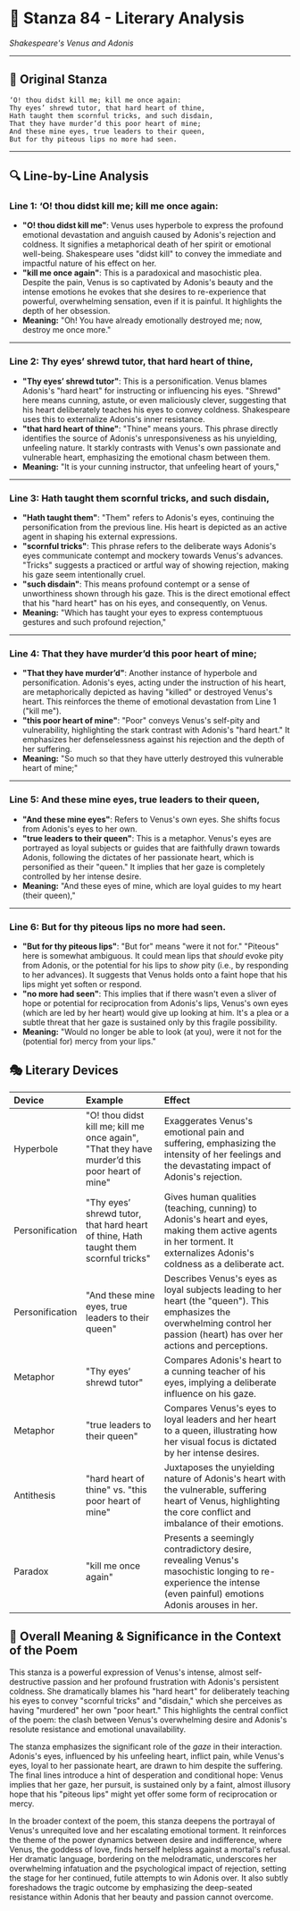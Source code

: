 # 🌹 Stanza 84 - Literary Analysis
*Shakespeare's Venus and Adonis*

---

## 📖 Original Stanza
```
‘O! thou didst kill me; kill me once again:
Thy eyes’ shrewd tutor, that hard heart of thine,   
Hath taught them scornful tricks, and such disdain,
That they have murder’d this poor heart of mine;
And these mine eyes, true leaders to their queen,
But for thy piteous lips no more had seen.
```

---

## 🔍 Line-by-Line Analysis

### Line 1: ‘O! thou didst kill me; kill me once again:
*   **"O! thou didst kill me"**: Venus uses hyperbole to express the profound emotional devastation and anguish caused by Adonis's rejection and coldness. It signifies a metaphorical death of her spirit or emotional well-being. Shakespeare uses "didst kill" to convey the immediate and impactful nature of his effect on her.
*   **"kill me once again"**: This is a paradoxical and masochistic plea. Despite the pain, Venus is so captivated by Adonis's beauty and the intense emotions he evokes that she desires to re-experience that powerful, overwhelming sensation, even if it is painful. It highlights the depth of her obsession.
*   **Meaning:** "Oh! You have already emotionally destroyed me; now, destroy me once more."

---

### Line 2: Thy eyes’ shrewd tutor, that hard heart of thine,
*   **"Thy eyes’ shrewd tutor"**: This is a personification. Venus blames Adonis's "hard heart" for instructing or influencing his eyes. "Shrewd" here means cunning, astute, or even maliciously clever, suggesting that his heart deliberately teaches his eyes to convey coldness. Shakespeare uses this to externalize Adonis's inner resistance.
*   **"that hard heart of thine"**: "Thine" means yours. This phrase directly identifies the source of Adonis's unresponsiveness as his unyielding, unfeeling nature. It starkly contrasts with Venus's own passionate and vulnerable heart, emphasizing the emotional chasm between them.
*   **Meaning:** "It is your cunning instructor, that unfeeling heart of yours,"

---

### Line 3: Hath taught them scornful tricks, and such disdain,
*   **"Hath taught them"**: "Them" refers to Adonis's eyes, continuing the personification from the previous line. His heart is depicted as an active agent in shaping his external expressions.
*   **"scornful tricks"**: This phrase refers to the deliberate ways Adonis's eyes communicate contempt and mockery towards Venus's advances. "Tricks" suggests a practiced or artful way of showing rejection, making his gaze seem intentionally cruel.
*   **"such disdain"**: This means profound contempt or a sense of unworthiness shown through his gaze. This is the direct emotional effect that his "hard heart" has on his eyes, and consequently, on Venus.
*   **Meaning:** "Which has taught your eyes to express contemptuous gestures and such profound rejection,"

---

### Line 4: That they have murder’d this poor heart of mine;
*   **"That they have murder’d"**: Another instance of hyperbole and personification. Adonis's eyes, acting under the instruction of his heart, are metaphorically depicted as having "killed" or destroyed Venus's heart. This reinforces the theme of emotional devastation from Line 1 ("kill me").
*   **"this poor heart of mine"**: "Poor" conveys Venus's self-pity and vulnerability, highlighting the stark contrast with Adonis's "hard heart." It emphasizes her defenselessness against his rejection and the depth of her suffering.
*   **Meaning:** "So much so that they have utterly destroyed this vulnerable heart of mine;"

---

### Line 5: And these mine eyes, true leaders to their queen,
*   **"And these mine eyes"**: Refers to Venus's own eyes. She shifts focus from Adonis's eyes to her own.
*   **"true leaders to their queen"**: This is a metaphor. Venus's eyes are portrayed as loyal subjects or guides that are faithfully drawn towards Adonis, following the dictates of her passionate heart, which is personified as their "queen." It implies that her gaze is completely controlled by her intense desire.
*   **Meaning:** "And these eyes of mine, which are loyal guides to my heart (their queen),"

---

### Line 6: But for thy piteous lips no more had seen.
*   **"But for thy piteous lips"**: "But for" means "were it not for." "Piteous" here is somewhat ambiguous. It could mean lips that *should* evoke pity from Adonis, or the potential for his lips to *show* pity (i.e., by responding to her advances). It suggests that Venus holds onto a faint hope that his lips might yet soften or respond.
*   **"no more had seen"**: This implies that if there wasn't even a sliver of hope or potential for reciprocation from Adonis's lips, Venus's own eyes (which are led by her heart) would give up looking at him. It's a plea or a subtle threat that her gaze is sustained only by this fragile possibility.
*   **Meaning:** "Would no longer be able to look (at you), were it not for the (potential for) mercy from your lips."

## 🎭 Literary Devices

| Device          | Example                                                                          | Effect                                                                                                                                                                             |
| :-------------- | :------------------------------------------------------------------------------- | :--------------------------------------------------------------------------------------------------------------------------------------------------------------------------------- |
| Hyperbole       | "O! thou didst kill me; kill me once again", "That they have murder’d this poor heart of mine" | Exaggerates Venus's emotional pain and suffering, emphasizing the intensity of her feelings and the devastating impact of Adonis's rejection.                                        |
| Personification | "Thy eyes’ shrewd tutor, that hard heart of thine, Hath taught them scornful tricks" | Gives human qualities (teaching, cunning) to Adonis's heart and eyes, making them active agents in her torment. It externalizes Adonis's coldness as a deliberate act.           |
| Personification | "And these mine eyes, true leaders to their queen"                                | Describes Venus's eyes as loyal subjects leading to her heart (the "queen"). This emphasizes the overwhelming control her passion (heart) has over her actions and perceptions. |
| Metaphor        | "Thy eyes’ shrewd tutor"                                                         | Compares Adonis's heart to a cunning teacher of his eyes, implying a deliberate influence on his gaze.                                                                           |
| Metaphor        | "true leaders to their queen"                                                    | Compares Venus's eyes to loyal leaders and her heart to a queen, illustrating how her visual focus is dictated by her intense desires.                                            |
| Antithesis      | "hard heart of thine" vs. "this poor heart of mine"                              | Juxtaposes the unyielding nature of Adonis's heart with the vulnerable, suffering heart of Venus, highlighting the core conflict and imbalance of their emotions.               |
| Paradox         | "kill me once again"                                                             | Presents a seemingly contradictory desire, revealing Venus's masochistic longing to re-experience the intense (even painful) emotions Adonis arouses in her.                  |

## 🎯 Overall Meaning & Significance in the Context of the Poem

This stanza is a powerful expression of Venus's intense, almost self-destructive passion and her profound frustration with Adonis's persistent coldness. She dramatically blames his "hard heart" for deliberately teaching his eyes to convey "scornful tricks" and "disdain," which she perceives as having "murdered" her own "poor heart." This highlights the central conflict of the poem: the clash between Venus's overwhelming desire and Adonis's resolute resistance and emotional unavailability.

The stanza emphasizes the significant role of the *gaze* in their interaction. Adonis's eyes, influenced by his unfeeling heart, inflict pain, while Venus's eyes, loyal to her passionate heart, are drawn to him despite the suffering. The final lines introduce a hint of desperation and conditional hope: Venus implies that her gaze, her pursuit, is sustained only by a faint, almost illusory hope that his "piteous lips" might yet offer some form of reciprocation or mercy.

In the broader context of the poem, this stanza deepens the portrayal of Venus's unrequited love and her escalating emotional torment. It reinforces the theme of the power dynamics between desire and indifference, where Venus, the goddess of love, finds herself helpless against a mortal's refusal. Her dramatic language, bordering on the melodramatic, underscores her overwhelming infatuation and the psychological impact of rejection, setting the stage for her continued, futile attempts to win Adonis over. It also subtly foreshadows the tragic outcome by emphasizing the deep-seated resistance within Adonis that her beauty and passion cannot overcome.
